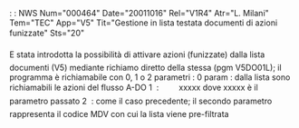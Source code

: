  :  : NWS Num="000464" Date="20011016" Rel="V1R4" Atr="L. Milani" Tem="TEC" App="V5" Tit="Gestione in lista testata documenti di azioni funizzate" Sts="20"

E stata introdotta la possibilità di attivare azioni (funizzate) dalla lista documenti (V5) mediante richiamo diretto della stessa (pgm V5DO01L); il programma è richiamabile con 0, 1 o 2 parametri : 
   0 param :  dalla lista sono richiamabili le azioni del flusso A-DO
   1          :                                                                xxxxx dove xxxxx è il parametro passato
   2          :   come il caso precedente; il secondo parametro rappresenta il codice MDV con cui la lista viene pre-filtrata



